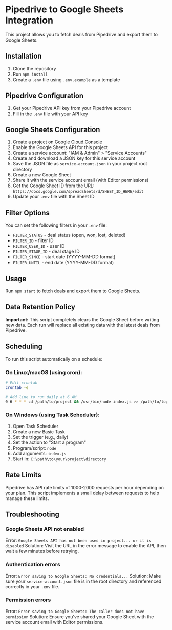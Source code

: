 # Pipedrive to Google Sheets Integration

This project allows you to fetch deals from Pipedrive and export them to Google Sheets.

## Installation

1. Clone the repository
2. Run `npm install`
3. Create a `.env` file using `.env.example` as a template

## Pipedrive Configuration

1. Get your Pipedrive API key from your Pipedrive account
2. Fill in the `.env` file with your API key

## Google Sheets Configuration

1. Create a project on [Google Cloud Console](https://console.cloud.google.com/)
2. Enable the Google Sheets API for this project
3. Create a service account: "IAM & Admin" > "Service Accounts"
4. Create and download a JSON key for this service account
5. Save the JSON file as `service-account.json` in your project root directory
6. Create a new Google Sheet
7. Share it with the service account email (with Editor permissions)
8. Get the Google Sheet ID from the URL: `https://docs.google.com/spreadsheets/d/SHEET_ID_HERE/edit`
9. Update your `.env` file with the Sheet ID

## Filter Options

You can set the following filters in your `.env` file:

- `FILTER_STATUS` - deal status (open, won, lost, deleted)
- `FILTER_ID` - filter ID
- `FILTER_USER_ID` - user ID
- `FILTER_STAGE_ID` - deal stage ID
- `FILTER_SINCE` - start date (YYYY-MM-DD format)
- `FILTER_UNTIL` - end date (YYYY-MM-DD format)

## Usage

Run `npm start` to fetch deals and export them to Google Sheets.

## Data Retention Policy

**Important:** This script completely clears the Google Sheet before writing new data. Each run will replace all existing data with the latest deals from Pipedrive.

## Scheduling

To run this script automatically on a schedule:

### On Linux/macOS (using cron):
```bash
# Edit crontab
crontab -e

# Add line to run daily at 6 AM
0 6 * * * cd /path/to/project && /usr/bin/node index.js >> /path/to/logfile.log 2>&1
```

### On Windows (using Task Scheduler):
1. Open Task Scheduler
2. Create a new Basic Task
3. Set the trigger (e.g., daily)
4. Set the action to "Start a program"
5. Program/script: `node`
6. Add arguments: `index.js`
7. Start in: `C:\path\to\your\project\directory`

## Rate Limits

Pipedrive has API rate limits of 1000-2000 requests per hour depending on your plan. This script implements a small delay between requests to help manage these limits.

## Troubleshooting

### Google Sheets API not enabled
Error: `Google Sheets API has not been used in project... or it is disabled`
Solution: Visit the URL in the error message to enable the API, then wait a few minutes before retrying.

### Authentication errors
Error: `Error saving to Google Sheets: No credentials...`
Solution: Make sure your `service-account.json` file is in the root directory and referenced correctly in your `.env` file.

### Permission errors
Error: `Error saving to Google Sheets: The caller does not have permission`
Solution: Ensure you've shared your Google Sheet with the service account email with Editor permissions. 